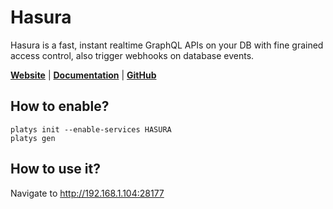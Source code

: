 # Hasura

Hasura is a fast, instant realtime GraphQL APIs on your DB with fine grained access control, also trigger webhooks on database events. 

**[Website](https://hasura.io/)** | **[Documentation](https://hasura.io/docs/latest/graphql/core/index.html)** | **[GitHub](https://github.com/hasura/graphql-engine)**

## How to enable?

```
platys init --enable-services HASURA
platys gen
```

## How to use it?

Navigate to <http://192.168.1.104:28177>